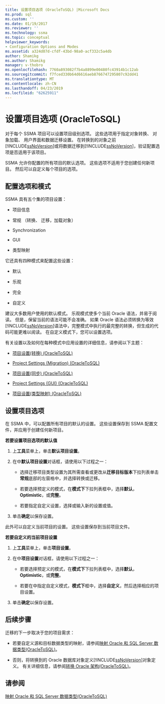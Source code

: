```yaml
---
title: 设置项目选项 (OracleToSQL) |Microsoft Docs
ms.prod: sql
ms.custom: ''
ms.date: 01/19/2017
ms.reviewer: ''
ms.technology: ssma
ms.topic: conceptual
helpviewer_keywords:
- Configuration Options and Modes
ms.assetid: a324d07d-cfdf-43bd-98a0-acf332c5a4db
author: Shamikg
ms.author: Shamikg
manager: v-thobro
ms.openlocfilehash: 7760a893082f7b4a8899e00480fc43914b1c12ab
ms.sourcegitcommit: f7fced330b64d6616aeb8766747295807c92dd41
ms.translationtype: MT
ms.contentlocale: zh-CN
ms.lasthandoff: 04/23/2019
ms.locfileid: "62625911"
---
```

# <a name="setting-project-options-oracletosql"></a>设置项目选项 (OracleToSQL)
对于每个 SSMA 项目可以设置项目级别选项。 这些选项用于指定对象转换、 对象加载、 用户界面和数据迁移设置。 在转换到的对象之前[!INCLUDE[ssNoVersion](../../includes/ssnoversion-md.md)]或将数据迁移到[!INCLUDE[ssNoVersion](../../includes/ssnoversion-md.md)]，验证配置选项是否适用于该项目。  
  
SSMA 允许你配置的所有项目的默认选项。 这些选项不适用于您创建任何新项目。 然后可以自定义每个项目的选项。  
  
## <a name="configuration-options-and-modes"></a>配置选项和模式  
SSMA 具有五个集的项目设置：  
  
-   项目信息  
  
-   常规 （转换、 迁移，加载对象）  
  
-   Synchronization  
  
-   GUI  
  
-   类型映射  
  
它还具有四种模式来配置这些设置：  
  
-   默认  
  
-   乐观  
  
-   完全  
  
-   自定义  
  
建议大多数用户使用的默认模式。 乐观模式使多个当前 Oracle 语法，并易于阅读。 但是，保留当前的语法可能不会准确。 如果 Oracle 语法必须转换为等效[!INCLUDE[ssNoVersion](../../includes/ssnoversion-md.md)]语法中，完整模式中执行的最完整的转换，但生成的代码可能更难以阅读。 在自定义模式下，您可以设置选项。  
  
有关设置以及如何在每种模式中应用设置的详细信息，请参阅以下主题：  
  
-   [项目设置&#40;转换&#41; &#40;OracleToSQL&#41;](../../ssma/oracle/project-settings-conversion-oracletosql.md)  
  
-   [Project Settings &#40;Migration&#41; &#40;OracleToSQL&#41;](../../ssma/oracle/project-settings-migration-oracletosql.md)  
  
-   [项目设置&#40;同步&#41; &#40;OracleToSQL&#41;](../../ssma/oracle/project-settings-synchronization-oracletosql.md)  
  
-   [Project Settings &#40;GUI&#41; &#40;OracleToSQL&#41;](../../ssma/oracle/project-settings-gui-oracletosql.md)  
  
-   [项目设置&#40;类型映射&#41; &#40;OracleToSQL&#41;](../../ssma/oracle/project-settings-type-mapping-oracletosql.md)  
  
## <a name="setting-project-options"></a>设置项目选项  
在 SSMA 中，可以配置所有项目的默认的设置。 这些设置保存到 SSMA 配置文件，并应用于创建任何新项目。  
  
**若要设置项目选项的默认值**  
  
1.  上**工具**菜单上，单击**默认项目设置**。  
  
2.  在中**默认项目设置**对话框，请使用以下过程之一：  
  
    -   选择迁移项目类型设置为其所需查看或更改从**迁移目标版本**下拉列表单击**常规**底部的左窗格中，并选择转换或迁移。  
  
    -   若要选择预定义的模式，在**模式下**下拉列表框中，选择**默认**， **Optimistic**，或**完整**。  
  
    -   若要指定自定义设置，选择或输入新的设置或值。  
  
3.  单击**确定**以保存设置。  
  
此外可以自定义当前项目的设置。 这些设置保存到当前项目文件。  
  
**若要自定义的当前项目设置**  
  
1.  上**工具**菜单上，单击**项目设置**。  
  
2.  在中**项目设置**对话框，请使用以下过程之一：  
  
    -   若要选择预定义的模式，在**模式下**下拉列表框中，选择**默认**， **Optimistic**，或**完整**。  
  
    -   若要在中指定自定义模式，**模式下**框中，选择**自定义**，然后选择相应的项目设置。  
  
3.  单击**确定**以保存设置。  
  
## <a name="next-steps"></a>后续步骤  
迁移的下一步取决于您的项目需求：  
  
-   若要自定义源和目标数据类型的映射，请参阅[映射 Oracle 和 SQL Server 数据类型&#40;OracleToSQL&#41;](../../ssma/oracle/mapping-oracle-and-sql-server-data-types-oracletosql.md)。  
  
-   否则，将转换到的 Oracle 数据库对象定义[!INCLUDE[ssNoVersion](../../includes/ssnoversion-md.md)]对象定义。 有关详细信息，请参阅[转换 Oracle 架构&#40;OracleToSQL&#41;](../../ssma/oracle/converting-oracle-schemas-oracletosql.md)。  
  
## <a name="see-also"></a>请参阅  
[映射 Oracle 和 SQL Server 数据类型&#40;OracleToSQL&#41;](../../ssma/oracle/mapping-oracle-and-sql-server-data-types-oracletosql.md)  
  
